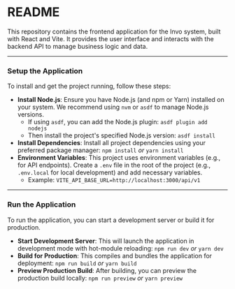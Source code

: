 # README

This repository contains the frontend application for the Invo system, built with React and Vite. It provides the user interface and interacts with the backend API to manage business logic and data.

---

### **Setup the Application**

To install and get the project running, follow these steps:

* **Install Node.js**: Ensure you have Node.js (and npm or Yarn) installed on your system. We recommend using `nvm` or `asdf` to manage Node.js versions.
    * If using `asdf`, you can add the Node.js plugin: `asdf plugin add nodejs`
    * Then install the project's specified Node.js version: `asdf install`
* **Install Dependencies**: Install all project dependencies using your preferred package manager:
    `npm install`
    _or_
    `yarn install`
* **Environment Variables**: This project uses environment variables (e.g., for API endpoints). Create a `.env` file in the root of the project (e.g., `.env.local` for local development) and add necessary variables.
    * Example: `VITE_API_BASE_URL=http://localhost:3000/api/v1`

---

### **Run the Application**

To run the application, you can start a development server or build it for production.

* **Start Development Server**: This will launch the application in development mode with hot-module reloading:
    `npm run dev`
    _or_
    `yarn dev`
* **Build for Production**: This compiles and bundles the application for deployment:
    `npm run build`
    _or_
    `yarn build`
* **Preview Production Build**: After building, you can preview the production build locally:
    `npm run preview`
    _or_
    `yarn preview`
